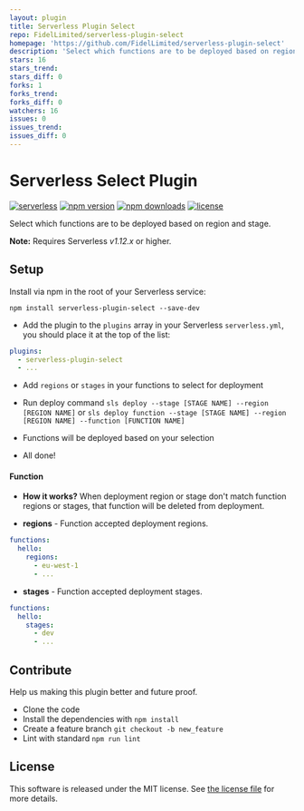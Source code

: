 ```yaml
---
layout: plugin
title: Serverless Plugin Select
repo: FidelLimited/serverless-plugin-select
homepage: 'https://github.com/FidelLimited/serverless-plugin-select'
description: 'Select which functions are to be deployed based on region and stage.'
stars: 16
stars_trend: 
stars_diff: 0
forks: 1
forks_trend: 
forks_diff: 0
watchers: 16
issues: 0
issues_trend: 
issues_diff: 0
---
```



Serverless Select Plugin
=============================
[![serverless](http://public.serverless.com/badges/v3.svg)](http://www.serverless.com) 
[![npm version](https://badge.fury.io/js/serverless-plugin-select.svg)](https://badge.fury.io/js/serverless-plugin-select)
[![npm downloads](https://img.shields.io/npm/dm/serverless-plugin-select.svg)](https://www.npmjs.com/package/serverless-plugin-select)
[![license](https://img.shields.io/npm/l/serverless-plugin-select.svg)](https://raw.githubusercontent.com/FidelLimited/serverless-plugin-select/master/LICENSE)

Select which functions are to be deployed based on region and stage.

**Note:** Requires Serverless *v1.12.x* or higher.

## Setup

 Install via npm in the root of your Serverless service:
```
npm install serverless-plugin-select --save-dev
```

* Add the plugin to the `plugins` array in your Serverless `serverless.yml`, you should place it at the top of the list:

```yml
plugins:
  - serverless-plugin-select
  - ...
```

* Add `regions` or `stages` in your functions to select for deployment

* Run deploy command `sls deploy --stage [STAGE NAME] --region [REGION NAME]` or `sls deploy function --stage [STAGE NAME] --region [REGION NAME] --function [FUNCTION NAME]`

* Functions will be deployed based on your selection

* All done!

#### Function

* **How it works?** When deployment region or stage don't match function regions or stages, that function will be deleted from deployment. 

* **regions** - Function accepted deployment regions.

```yml
functions:
  hello:
    regions:
      - eu-west-1
      - ...
```

* **stages** - Function accepted deployment stages.

```yml
functions:
  hello:
    stages:
      - dev
      - ...
```

## Contribute

Help us making this plugin better and future proof.

* Clone the code
* Install the dependencies with `npm install`
* Create a feature branch `git checkout -b new_feature`
* Lint with standard `npm run lint`

## License

This software is released under the MIT license. See [the license file](LICENSE) for more details.
